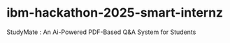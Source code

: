 # ibm-hackathon-2025-smart-internz

StudyMate : An Ai-Powered PDF-Based Q&amp;A System for Students
